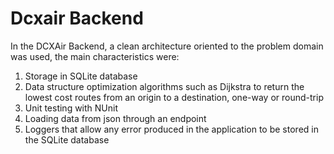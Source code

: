 # Dcxair Backend

In the DCXAir Backend, a clean architecture oriented to the problem domain was used, the main characteristics were:
1. Storage in SQLite database
2. Data structure optimization algorithms such as Dijkstra to return the lowest cost routes from an origin to a destination, one-way or round-trip
3. Unit testing with NUnit
4. Loading data from json through an endpoint
5. Loggers that allow any error produced in the application to be stored in the SQLite database
